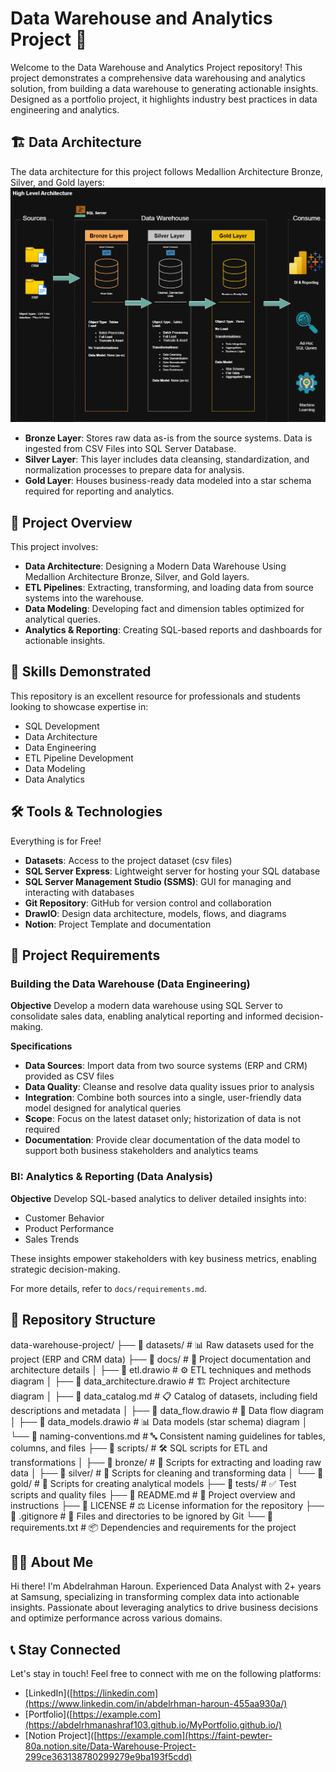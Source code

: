 # Data Warehouse and Analytics Project 🚀

Welcome to the Data Warehouse and Analytics Project repository! This project demonstrates a comprehensive data warehousing and analytics solution, from building a data warehouse to generating actionable insights. Designed as a portfolio project, it highlights industry best practices in data engineering and analytics.

## 🏗️ Data Architecture

The data architecture for this project follows Medallion Architecture Bronze, Silver, and Gold layers:
![Data Architecture](https://github.com/abdelrhmanashraf103/sql-data-warehouse-project/blob/master/sql-datawarehouse-project/docs/data_architecture.png)
- **Bronze Layer**: Stores raw data as-is from the source systems. Data is ingested from CSV Files into SQL Server Database.
- **Silver Layer**: This layer includes data cleansing, standardization, and normalization processes to prepare data for analysis.
- **Gold Layer**: Houses business-ready data modeled into a star schema required for reporting and analytics.

## 📖 Project Overview

This project involves:

- **Data Architecture**: Designing a Modern Data Warehouse Using Medallion Architecture Bronze, Silver, and Gold layers.
- **ETL Pipelines**: Extracting, transforming, and loading data from source systems into the warehouse.
- **Data Modeling**: Developing fact and dimension tables optimized for analytical queries.
- **Analytics & Reporting**: Creating SQL-based reports and dashboards for actionable insights.

## 🎯 Skills Demonstrated

This repository is an excellent resource for professionals and students looking to showcase expertise in:

- SQL Development
- Data Architecture
- Data Engineering
- ETL Pipeline Development
- Data Modeling
- Data Analytics

## 🛠️ Tools & Technologies

Everything is for Free!

- **Datasets**: Access to the project dataset (csv files)
- **SQL Server Express**: Lightweight server for hosting your SQL database
- **SQL Server Management Studio (SSMS)**: GUI for managing and interacting with databases
- **Git Repository**: GitHub for version control and collaboration
- **DrawIO**: Design data architecture, models, flows, and diagrams
- **Notion**: Project Template and documentation

## 🚀 Project Requirements

### Building the Data Warehouse (Data Engineering)

**Objective**
Develop a modern data warehouse using SQL Server to consolidate sales data, enabling analytical reporting and informed decision-making.

**Specifications**
- **Data Sources**: Import data from two source systems (ERP and CRM) provided as CSV files
- **Data Quality**: Cleanse and resolve data quality issues prior to analysis
- **Integration**: Combine both sources into a single, user-friendly data model designed for analytical queries
- **Scope**: Focus on the latest dataset only; historization of data is not required
- **Documentation**: Provide clear documentation of the data model to support both business stakeholders and analytics teams

### BI: Analytics & Reporting (Data Analysis)

**Objective**
Develop SQL-based analytics to deliver detailed insights into:
- Customer Behavior
- Product Performance  
- Sales Trends

These insights empower stakeholders with key business metrics, enabling strategic decision-making.

For more details, refer to `docs/requirements.md`.

## 📂 Repository Structure
data-warehouse-project/
├── 📁 datasets/ # 📊 Raw datasets used for the project (ERP and CRM data)
├── 📁 docs/ # 📖 Project documentation and architecture details
│ ├── 📄 etl.drawio # ⚙️ ETL techniques and methods diagram
│ ├── 📄 data_architecture.drawio # 🏗️ Project architecture diagram
│ ├── 📄 data_catalog.md # 📋 Catalog of datasets, including field descriptions and metadata
│ ├── 📄 data_flow.drawio # 🔄 Data flow diagram
│ ├── 📄 data_models.drawio # 📊 Data models (star schema) diagram
│ └── 📄 naming-conventions.md # 🔤 Consistent naming guidelines for tables, columns, and files
├── 📁 scripts/ # 🛠️ SQL scripts for ETL and transformations
│ ├── 📁 bronze/ # 🥉 Scripts for extracting and loading raw data
│ ├── 📁 silver/ # 🥈 Scripts for cleaning and transforming data
│ └── 📁 gold/ # 🥇 Scripts for creating analytical models
├── 📁 tests/ # ✅ Test scripts and quality files
├── 📄 README.md # 📝 Project overview and instructions
├── 📄 LICENSE # ⚖️ License information for the repository
├── 📄 .gitignore # 🙈 Files and directories to be ignored by Git
└── 📄 requirements.txt # 📦 Dependencies and requirements for the project


## 👨‍💻 About Me

Hi there! I'm Abdelrahman Haroun.
Experienced Data Analyst with 2+ years at Samsung, specializing in transforming complex data into actionable insights. 
Passionate about leveraging analytics to drive business decisions and optimize performance across various domains.

## 📞 Stay Connected

Let's stay in touch! Feel free to connect with me on the following platforms:

- [LinkedIn]([https://linkedin.com](https://www.linkedin.com/in/abdelrhman-haroun-455aa930a/)
- [Portfolio]([https://example.com](https://abdelrhmanashraf103.github.io/MyPortfolio.github.io/)
- [Notion Project]([https://example.com](https://faint-pewter-80a.notion.site/Data-Warehouse-Project-299ce363138780299279e9ba193f5cdd)
